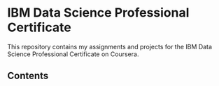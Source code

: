 # IBM Data Science Professional Certificate

This repository contains my assignments and projects for the IBM Data Science Professional Certificate on Coursera.

## Contents
 
